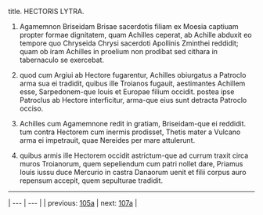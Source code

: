 title. HECTORIS LYTRA.



1. Agamemnon Briseidam Brisae sacerdotis filiam ex Moesia captiuam propter formae dignitatem, quam Achilles ceperat, ab Achille abduxit eo tempore quo Chryseida Chrysi sacerdoti Apollinis Zminthei reddidit; quam ob iram Achilles in proelium non prodibat sed cithara in tabernaculo se exercebat.



2. quod cum Argiui ab Hectore fugarentur, Achilles obiurgatus a Patroclo arma sua ei tradidit, quibus ille Troianos fugauit, aestimantes Achillem esse, Sarpedonem-que Iouis et Europae filium occidit. postea ipse Patroclus ab Hectore interficitur, arma-que eius sunt detracta Patroclo occiso.



3. Achilles cum Agamemnone redit in gratiam, Briseidam-que ei reddidit. tum contra Hectorem cum inermis prodisset, Thetis mater a Vulcano arma ei impetrauit, quae Nereides per mare attulerunt.



4. quibus armis ille Hectorem occidit astrictum-que ad currum traxit circa muros Troianorum, quem sepeliendum cum patri nollet dare, Priamus Iouis iussu duce Mercurio in castra Danaorum uenit et filii corpus auro repensum accepit, quem sepulturae tradidit.



---

| --- | --- |
| previous: [105a](../105a/) | next: [107a](../107a/) |